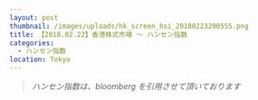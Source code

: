 ```yaml
---
layout: post
thumbnail: /images/uploads/hk_screen_hsi_20180223200555.png
title: 【2018.02.22】香港株式市場 〜 ハンセン指数
categories:
  - ハンセン指数
location: Tokyo
---
```

>_ハンセン指数は、bloomberg を引用させて頂いております_

